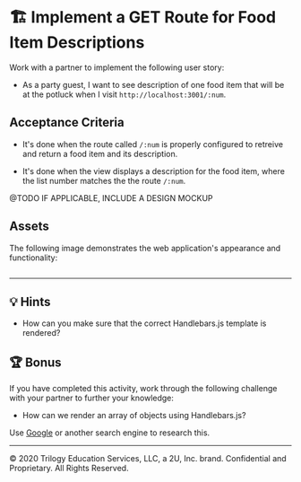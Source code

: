 # 🏗️ Implement a GET Route for Food Item Descriptions 

Work with a partner to implement the following user story:

* As a party guest, I want to see description of one food item that will be at the potluck when I visit `http://localhost:3001/:num`.

## Acceptance Criteria

* It's done when the route called `/:num`  is properly configured to retreive and return a food item and its description.

* It's done when the view displays a description for the food item, where the list number matches the the route `/:num`.

@TODO IF APPLICABLE, INCLUDE A DESIGN MOCKUP

## Assets

The following image demonstrates the web application's appearance and functionality:

![]()

---

## 💡 Hints

* How can you make sure that the correct Handlebars.js template is rendered?

## 🏆 Bonus

If you have completed this activity, work through the following challenge with your partner to further your knowledge:

* How can we render an array of objects using Handlebars.js?

Use [Google](https://www.google.com) or another search engine to research this.

---
© 2020 Trilogy Education Services, LLC, a 2U, Inc. brand. Confidential and Proprietary. All Rights Reserved.
